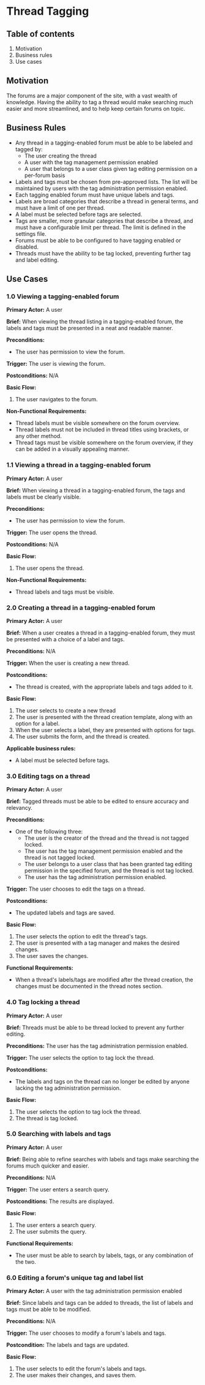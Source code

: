 # Thread Tagging

## Table of contents

1. Motivation
2. Business rules
3. Use cases

## Motivation

The forums are a major component of the site, with a vast wealth of knowledge. 
Having the ability to tag a thread would make searching much easier and more 
streamlined, and to help keep certain forums on topic.

## Business Rules

* Any thread in a tagging-enabled forum must be able to be labeled and tagged by:
  * The user creating the thread
  * A user with the tag management permission enabled
  * A user that belongs to a user class given tag editing permission on a per-forum basis
* Labels and tags must be chosen from pre-approved lists. The list will be maintained by
  users with the tag administration permission enabled.
* Each tagging enabled forum must have unique labels and tags.
* Labels are broad categories that describe a thread in general terms, and must have a
  limit of one per thread.
* A label must be selected before tags are selected.
* Tags are smaller, more granular categories that describe a thread, and must have a
  configurable limit per thread. The limit is defined in the settings file.
* Forums must be able to be configured to have tagging enabled or disabled.
* Threads must have the ability to be tag locked, preventing further tag and label
  editing.

## Use Cases

### 1.0 Viewing a tagging-enabled forum

**Primary Actor:** A user

**Brief:** When viewing the thread listing in a tagging-enabled forum, the labels and tags
must be presented in a neat and readable manner.

**Preconditions:**

* The user has permission to view the forum.

**Trigger:** The user is viewing the forum.

**Postconditions:** N/A

**Basic Flow:**

1. The user navigates to the forum.

**Non-Functional Requirements:**

* Thread labels must be visible somewhere on the forum overview.
* Thread labels must not be included in thread titles using brackets, or any other method.
* Thread tags must be visible somewhere on the forum overview, if they can be added
  in a visually appealing manner.

### 1.1 Viewing a thread in a tagging-enabled forum

**Primary Actor:** A user

**Brief:** When viewing a thread in a tagging-enabled forum, the tags and labels must be
clearly visible.

**Preconditions:**

* The user has permission to view the forum.

**Trigger:** The user opens the thread.

**Postconditions:** N/A

**Basic Flow:**

1. The user opens the thread.

**Non-Functional Requirements:**

* Thread labels and tags must be visible.

### 2.0 Creating a thread in a tagging-enabled forum

**Primary Actor:** A user

**Brief:** When a user creates a thread in a tagging-enabled forum, they must be presented
with a choice of a label and tags.

**Preconditions:** N/A

**Trigger:** When the user is creating a new thread.

**Postconditions:**

* The thread is created, with the appropriate labels and tags added to it.

**Basic Flow:**

1. The user selects to create a new thread
2. The user is presented with the thread creation template, along with an option for a label.
3. When the user selects a label, they are presented with options for tags.
4. The user submits the form, and the thread is created.

**Applicable business rules:**

* A label must be selected before tags.

### 3.0 Editing tags on a thread

**Primary Actor:** A user

**Brief:** Tagged threads must be able to be edited to ensure accuracy and relevancy.

**Preconditions:**

* One of the following three:
  * The user is the creator of the thread and the thread is not tagged locked.
  * The user has the tag management permission enabled and the thread is not tagged locked.
  * The user belongs to a user class that has been granted tag editing permission in the specified
    forum, and the thread is not tag locked.
  * The user has the tag administration permission enabled.

**Trigger:** The user chooses to edit the tags on a thread.

**Postconditions:**

* The updated labels and tags are saved.

**Basic Flow:**

1. The user selects the option to edit the thread's tags.
2. The user is presented with a tag manager and makes the desired changes.
3. The user saves the changes.

**Functional Requirements:**

* When a thread's labels/tags are modified after the thread creation, the changes must be documented
  in the thread notes section.

### 4.0 Tag locking a thread

**Primary Actor:** A user

**Brief:** Threads must be able to be thread locked to prevent any further editing.

**Preconditions:** The user has the tag administration permission enabled.

**Trigger:** The user selects the option to tag lock the thread.

**Postconditions:**

* The labels and tags on the thread can no longer be edited by anyone lacking the
  tag administration permission.

**Basic Flow:**

1. The user selects the option to tag lock the thread.
2. The thread is tag locked.

### 5.0 Searching with labels and tags

**Primary Actor:** A user

**Brief:** Being able to refine searches with labels and tags make searching the forums
much quicker and easier.

**Preconditions:** N/A

**Trigger:** The user enters a search query.

**Postconditions:** The results are displayed.

**Basic Flow:**

1. The user enters a search query.
2. The user submits the query.

**Functional Requirements:**

* The user must be able to search by labels, tags, or any combination of the two.

### 6.0 Editing a forum's unique tag and label list

**Primary Actor:** A user with the tag administration permission enabled

**Brief:** Since labels and tags can be added to threads, the list of labels and tags
must be able to be modified.

**Preconditions:** N/A

**Trigger:** The user chooses to modify a forum's labels and tags.

**Postcondition:** The labels and tags are updated.

**Basic Flow:**

1. The user selects to edit the forum's labels and tags.
2. The user makes their changes, and saves them.
